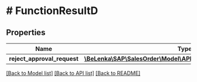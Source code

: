 # # FunctionResultD

## Properties

Name | Type | Description | Notes
------------ | ------------- | ------------- | -------------
**reject_approval_request** | [**\BeLenka\SAP\SalesOrder\Model\APISALESORDERSRVFunctionResult**](APISALESORDERSRVFunctionResult.md) |  | [optional]

[[Back to Model list]](../../README.md#models) [[Back to API list]](../../README.md#endpoints) [[Back to README]](../../README.md)
